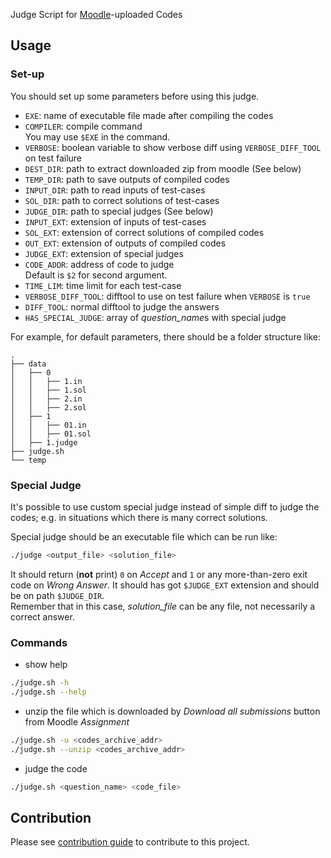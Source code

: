 Judge Script for [Moodle](https://moodle.org/)-uploaded Codes

## Usage

### Set-up
You should set up some parameters before using this judge.
* `EXE`: name of executable file made after compiling the codes
* `COMPILER`: compile command  
You may use `$EXE` in the command.
* `VERBOSE`: boolean variable to show verbose diff using `VERBOSE_DIFF_TOOL` on test failure
* `DEST_DIR`: path to extract downloaded zip from moodle (See below)
* `TEMP_DIR`: path to save outputs of compiled codes
* `INPUT_DIR`: path to read inputs of test-cases
* `SOL_DIR`: path to correct solutions of test-cases
* `JUDGE_DIR`: path to special judges (See below)
* `INPUT_EXT`: extension of inputs of test-cases
* `SOL_EXT`: extension of correct solutions of compiled codes
* `OUT_EXT`: extension of outputs of compiled codes
* `JUDGE_EXT`: extension of special judges
* `CODE_ADDR`: address of code to judge  
Default is `$2` for second argument.
* `TIME_LIM`: time limit for each test-case
* `VERBOSE_DIFF_TOOL`: difftool to use on test failure when `VERBOSE` is `true`
* `DIFF_TOOL`: normal difftool to judge the answers
* `HAS_SPECIAL_JUDGE`: array of _question_name_‌s with special judge

For example, for default parameters, there should be a folder structure like:

    .
    ├── data
    │   ├── 0
    │   │   ├── 1.in
    │   │   ├── 1.sol
    │   │   ├── 2.in
    │   │   ├── 2.sol
    │   ├── 1
    │   │   ├── 01.in
    │   │   ├── 01.sol
    │   ├── 1.judge
    ├── judge.sh
    └── temp

### Special Judge
It's possible to use custom special judge instead of simple diff to judge the codes; e.g. in situations which there is many correct solutions.

Special judge should be an executable file which can be run like:
```bash
./judge <output_file> <solution_file>
```
It should return (**not** print) `0` on _Accept_ and `1` or any more-than-zero exit code on _Wrong Answer_. It should has got `$JUDGE_EXT` extension and should be on path `$JUDGE_DIR`.  
Remember that in this case, _solution_file_ can be any file, not necessarily a correct answer.

### Commands

* show help
```bash
./judge.sh -h
./judge.sh --help
```

* unzip the file which is downloaded by _Download all submissions_ button from Moodle _Assignment_
```bash
./judge.sh -u <codes_archive_addr>
./judge.sh --unzip <codes_archive_addr>
```

* judge the code
```bash
./judge.sh <question_name> <code_file>
```

## Contribution

Please see [contribution guide](CONTRIBUTING.md) to contribute to this project.
